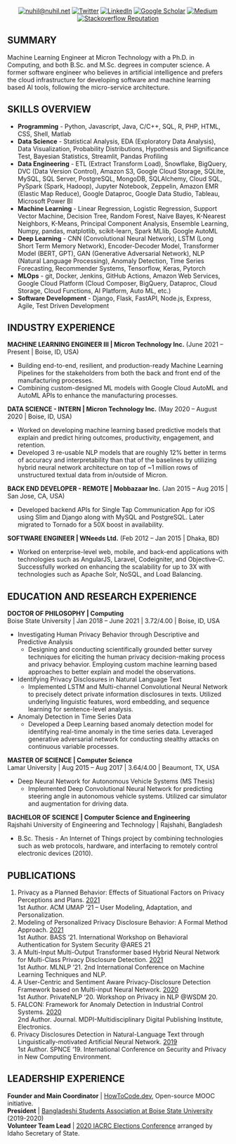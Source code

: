 <p align="center">
	<a href="mailto:nuhil@nuhil.net?subject=Github%20Visitor&body=Hi%20Nuhil,..."><img src="http://img.shields.io/badge/-@nuhil.net-_?label=Send%20Mail&style=social&logo=gmail" alt="nuhil@nuhil.net"></a>
	<a href="https://twitter.com/nuhil"><img src="https://img.shields.io/twitter/follow/nuhil" alt="Twitter"></a>
	<a href="https://www.linkedin.com/in/nuhil"><img src="https://img.shields.io/badge/-931-_?label=LinkedIn&style=social&logo=linkedin" alt="LinkedIn"></a>
	<a href="https://scholar.google.com/citations?user=5QLvXAYAAAAJ&hl=en&authuser=1"><img src="http://img.shields.io/badge/-20-_?label=Google%20Scholar&style=social&logo=google-scholar" alt="Google Scholar"></a>	
	<a href="https://medium.com/@nuhil"><img src="http://img.shields.io/badge/-@nuhil-_?color=orange&label=Medium&logoColor=white&style=flat-square&logo=medium" alt="Medium"></a>
	<a href="https://stackoverflow.com/users/1061236/nuhil-mehdy"><img alt="Stackoverflow Reputation" src="https://img.shields.io/stackexchange/stackoverflow/r/1061236?color=orange&label=Stackoverflow%20&logo=stack-overflow&logoColor=white&style=flat-square"></a>	
</p>

## SUMMARY
Machine Learning Engineer at Micron Technology with a Ph.D. in Computing, and both B.Sc. and M.Sc. degrees in computer science. A former software engineer who believes in artificial intelligence and prefers the cloud infrastructure for developing software and machine learning based AI tools, following the micro-service architecture.

## SKILLS OVERVIEW
* **Programming** - Python, Javascript, Java, C/C++, SQL, R, PHP, HTML, CSS, Shell, Matlab
* **Data Science** - Statistical Analysis, EDA (Exploratory Data Analysis), Data Visualization, Probability Distributions, Hypothesis and Significance Test, Bayesian Statistics, Streamlit, Pandas Profiling
* **Data Engineering** - ETL (Extract Transform Load), Snowflake, BigQuery, DVC (Data Version Control), Amazon S3, Google Cloud Storage, SQLite, MySQL, SQL Server, PostgreSQL, MongoDB, SQLAlchemy, Cloud SQL, PySpark (Spark, Hadoop), Jupyter Notebook, Zeppelin, Amazon EMR (Elastic Map Reduce), Google Dataproc, Google Data Studio, Tableau, Microsoft Power BI
* **Machine Learning** - Linear Regression, Logistic Regression, Support Vector Machine, Decision Tree, Random Forest, Naive Bayes, K-Nearest Neighbors, K-Means, Principal Component Analysis, Ensemble Learning, Numpy, pandas, matplotlib, scikit-learn, Spark MLlib, Google AutoML
* **Deep Learning** - CNN (Convolutional Neural Network), LSTM (Long Short Term Memory Network), Encoder-Decoder  Model, Transformer Model (BERT, GPT), GAN (Generative Adversarial Network), NLP (Natural Language Processing), Anomaly Detection, Time Series Forecasting, Recommender Systems, Tensorflow, Keras, Pytorch
* **MLOps** - git, Docker, Jenkins, GitHub Actions, Amazon Web Services, Google Cloud Platform (Cloud Composer, BigQuery, Dataproc, Cloud Storage, Cloud Functions, AI Platform, Auto ML, etc.)
* **Software Development** - Django, Flask, FastAPI, Node.js, Express, Agile, Test Driven Development

## INDUSTRY EXPERIENCE
**MACHINE LEARNING ENGINEER III | Micron Technology Inc.** (June 2021 – Present | Boise, ID, USA)
* Building end-to-end, resilient, and production-ready Machine Learning Pipelines for the stakeholders from both the back and front end of the manufacturing processes.
* Combining custom-designed ML models with Google Cloud AutoML and AutoML APIs to enhance the manufacturing processes.   

**DATA SCIENCE - INTERN | Micron Technology Inc.** (May 2020 – August 2020 | Boise, ID, USA)
* Worked on developing machine learning based predictive models that explain and predict hiring outcomes, productivity, engagement, and retention.
* Developed 3 re-usable NLP models that are roughly 12% better in terms of accuracy and interpretability than that of the baselines by utilizing hybrid neural network architecture on top of ~1 million rows of unstructured textual data from in/outside of Micron.   

**BACK END DEVELOPER - REMOTE | Mobbazaar Inc.** (Jan 2015 – Aug 2015 | San Jose, CA, USA)
* Developed backend APIs for Single Tap Communication App for iOS using Slim and Django along with MySQL and PostgreSQL. Later migrated to Tornado for a 50X boost in availability.   

**SOFTWARE ENGINEER | WNeeds Ltd.** (Feb 2012 – Jan 2015 | Dhaka, BD)
* Worked on enterprise-level web, mobile, and back-end applications with technologies such as AngularJS, Laravel, Codeigniter, and Objective-C. Successfully worked on enhancing the scalability for up to 3X with technologies such as Apache Solr, NoSQL, and Load Balancing.

## EDUCATION AND RESEARCH EXPERIENCE
**DOCTOR OF PHILOSOPHY | Computing**   
Boise State University | Jan 2018 – June 2021 | 3.72/4.00 | Boise, ID, USA   
* Investigating Human Privacy Behavior through Descriptive and Predictive Analysis
	* Designing and conducting scientifically grounded better survey techniques for eliciting the human privacy decision-making process and privacy behavior. Employing custom machine learning based approaches to better explain and model the observations.
* Identifying Privacy Disclosures in Natural Language Text
	* Implemented LSTM and Multi-channel Convolutional Neural Network to precisely detect private information disclosures in texts. Utilized underlying linguistic features, word embedding, and sequence learning for sentence-level analysis.
* Anomaly Detection in Time Series Data
	* Developed a Deep Learning based anomaly detection model for identifying real-time anomaly in the time series data. Leveraged generative adversarial network for conducting stealthy attacks on continuous variable processes.   

**MASTER OF SCIENCE | Computer Science**   
Lamar University | Aug 2015 – Aug 2017 | 3.64/4.00 | Beaumont, TX, USA
* Deep Neural Network for Autonomous Vehicle Systems (MS Thesis)
	* Implemented Deep Convolutional Neural Network for predicting steering angle in autonomous vehicle systems. Utilized car simulator and augmentation for driving data.   

**BACHELOR OF SCIENCE | Computer Science and Engineering**   
Rajshahi University of Engineering and Technology | Rajshahi, Bangladesh
* B.Sc. Thesis - An Internet of Things project by combining technologies such as web protocols, hardware, and interfacing to remotely control electronic devices (2010).

## PUBLICATIONS
1. Privacy as a Planned Behavior: Effects of Situational Factors on Privacy Perceptions and Plans. [2021](https://dl.acm.org/doi/10.1145/3450613.3456829)   
	1st Author. ACM UMAP ‘21 – User Modeling, Adaptation, and Personalization.
2. Modeling of Personalized Privacy Disclosure Behavior: A Formal Method Approach. [2021](https://dl.acm.org/doi/fullHtml/10.1145/3465481.3470102)   
	1st Author. BASS ‘21. International Workshop on Behavioral Authentication for System Security @ARES 21
3. A Multi-Input Multi-Output Transformer based Hybrid Neural Network for Multi-Class Privacy Disclosure Detection. [2021](https://aircconline.com/csit/papers/vol11/csit111419.pdf)   
	1st Author. MLNLP ‘21. 2nd International Conference on Machine Learning Techniques and NLP.
4. A User-Centric and Sentiment Aware Privacy-Disclosure Detection Framework based on Multi-input Neural Network. [2020](https://par.nsf.gov/servlets/purl/10222649)   
	1st Author. PrivateNLP ‘20. Workshop on Privacy in NLP @WSDM 20.
5. FALCON: Framework for Anomaly Detection in Industrial Control Systems. [2020](https://www.mdpi.com/2079-9292/9/8/1192/pdf)   
	2nd Author. Journal. MDPI-Multidisciplinary Digital Publishing Institute, Electronics.
6. Privacy Disclosures Detection in Natural-Language Text through Linguistically-motivated Artificial Neural Network. [2019](https://par.nsf.gov/servlets/purl/10222648)   
	1st Author. SPNCE ‘19. International Conference on Security and Privacy in New Computing Environment.

## LEADERSHIP EXPERIENCE
**Founder and Main Coordinator** | [HowToCode.dev](https://www.howtocode.dev/), Open-source MOOC initiative.   
**President** | [Bangladeshi Students Association at Boise State University](https://www.bsabsu.org/) (2019-2020)   
**Volunteer Team Lead** | [2020 IACRC Elections Conference](http://idcounties.org/events/2020-iacrc-elections-conference/) arranged by Idaho Secretary of State.   
